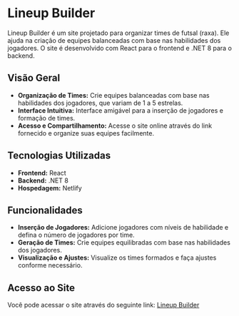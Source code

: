 # Lineup Builder

Lineup Builder é um site projetado para organizar times de futsal (raxa). Ele ajuda na criação de equipes balanceadas com base nas habilidades dos jogadores. O site é desenvolvido com React para o frontend e .NET 8 para o backend.

## Visão Geral

- **Organização de Times:** Crie equipes balanceadas com base nas habilidades dos jogadores, que variam de 1 a 5 estrelas.
- **Interface Intuitiva:** Interface amigável para a inserção de jogadores e formação de times.
- **Acesso e Compartilhamento:** Acesse o site online através do link fornecido e organize suas equipes facilmente.

## Tecnologias Utilizadas

- **Frontend:** React
- **Backend:** .NET 8
- **Hospedagem:** Netlify

## Funcionalidades

- **Inserção de Jogadores:** Adicione jogadores com níveis de habilidade e defina o número de jogadores por time.
- **Geração de Times:** Crie equipes equilibradas com base nas habilidades dos jogadores.
- **Visualização e Ajustes:** Visualize os times formados e faça ajustes conforme necessário.

## Acesso ao Site

Você pode acessar o site através do seguinte link: [Lineup Builder](https://montatime.netlify.app/)
